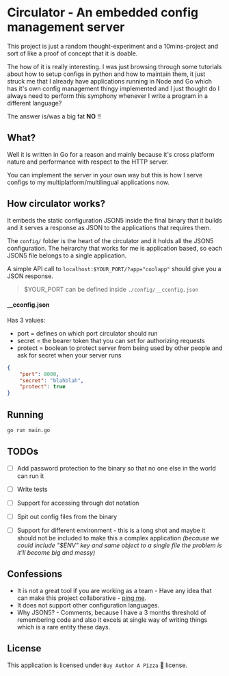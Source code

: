 # Circulator - An embedded config management server


This project is just a random thought-experiment and a 10mins-project and sort of like a proof of concept that it is doable.


The how of it is really interesting. I was just browsing through some tutorials about how to setup configs in python and how to maintain them, it just struck me that I already have applications running in Node and Go which has it's own config management thingy implemented and I just thought do I always need to perform this symphony whenever I write a program in a different language?

The answer is/was a big fat **NO** !!


## What?

Well it is written in Go for a reason and mainly because it's cross platform nature and performance with respect to the HTTP server. 

You can implement the server in your own way but this is how I serve configs to my multiplatform/multilingual applications now. 

## How circulator works?

It embeds the static configuration JSON5 inside the final binary that it builds and it serves a response as JSON to the applications that requires them.

The `config/` folder is the heart of the circulator and it holds all the JSON5 configuration. The heirarchy that works for me is application based, so each JSON5 file belongs to a single application.

A simple API call to `localhost:$YOUR_PORT/?app="coolapp"` should give you a JSON response.

> $YOUR_PORT can be defined inside `./config/__cconfig.json`


#### __cconfig.json

Has 3 values: 

- port = defines on which port circulator should run
- secret = the bearer token that you can set for authorizing requests
- protect = boolean to protect server from being used by other people and ask for secret when your server runs

```json
{
    "port": 8000,
    "secret": "blahblah",
    "protect": true
}
```

## Running

```sh
go run main.go
```

## TODOs

- [ ] Add password protection to the binary so that no one else in the world can run it
- [ ] Write tests
- [ ] Support for accessing through dot notation
- [ ] Spit out config files from the binary
- [ ] Support for different environment - this is a long shot and maybe it should not be included to make this a complex application _(because we could include "$ENV" key and same object to a single file the problem is it'll become big and messy)_


## Confessions

- It is not a great tool if you are working as a team - Have any idea that can make this project collaborative - [ping me](https://github.com/codekidX/circulator/issues).
- It does not support other configuration languages.
- Why JSON5? - Comments, because I have a 3 months threshold of remembering code and also it excels at single way of writing things which is a rare entity these days.


## License

This application is licensed under `Buy Author A Pizza` 🍕 license.